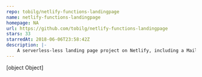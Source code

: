 ```yaml
---
repo: tobilg/netlify-functions-landingpage
name: netlify-functions-landingpage
homepage: NA
url: https://github.com/tobilg/netlify-functions-landingpage
stars: 33
starredAt: 2018-06-06T23:58:42Z
description: |-
    A serverless-less landing page project on Netlify, including a Mailchimp mailing list signup via functions.
---
```


[object Object]
